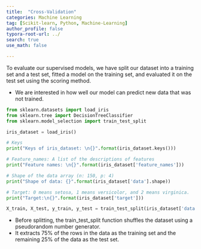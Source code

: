 ```yaml
---
title:  "Cross-Validation"
categories: Machine Learning
tag: [Scikit-learn, Python, Machine-Learning]
author_profile: false
typora-root-url: ../
search: true
use_math: false

---
```


To evaluate our supervised models, we have split our dataset into a training set and a test set, fitted a model on the training set, and evaluated it on the test set using the scoring method.
- We are interested in how well our model can predict new data that was not trained.

````python
from sklearn.datasets import load_iris
from sklearn.tree import DecisionTreeClassifier
from sklearn.model_selection import train_test_split

iris_dataset = load_iris()

# Keys
print("Keys of iris_dataset: \n{}".format(iris_dataset.keys()))

# Feature_names: A list of the descriptions of features
print("Feature names: \n{}".format(iris_dataset['feature_names'])) 

# Shape of the data array (n: 150, p: 4)
print("Shape of data: {}".format(iris_dataset['data'].shape))

# Target: 0 means setosa, 1 means versicolor, and 2 means virginica.
print("Target:\n{}".format(iris_dataset['target']))

X_train, X_test, y_train, y_test = train_test_split(iris_dataset['data'], iris_dataset['target'], test_size = 0.2, random_state=12) #A fixed seed
````

- Before splitting, the train_test_split function shuffles the dataset using a pseudorandom number generator.
- It extracts 75% of the rows in the data as the training set and the remaining 25% of the data as the test set.

